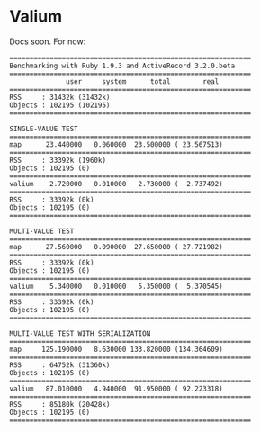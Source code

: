 # Valium

Docs soon. For now:

    ============================================================
    Benchmarking with Ruby 1.9.3 and ActiveRecord 3.2.0.beta
    ============================================================
                  user     system      total        real
    ============================================================
    RSS     : 31432k (31432k)
    Objects : 102195 (102195)
    ============================================================

    SINGLE-VALUE TEST
    ============================================================
    map      23.440000   0.060000  23.500000 ( 23.567513)
    ============================================================
    RSS     : 33392k (1960k)
    Objects : 102195 (0)
    ============================================================
    valium    2.720000   0.010000   2.730000 (  2.737492)
    ============================================================
    RSS     : 33392k (0k)
    Objects : 102195 (0)
    ============================================================

    MULTI-VALUE TEST
    ============================================================
    map      27.560000   0.090000  27.650000 ( 27.721982)
    ============================================================
    RSS     : 33392k (0k)
    Objects : 102195 (0)
    ============================================================
    valium    5.340000   0.010000   5.350000 (  5.370545)
    ============================================================
    RSS     : 33392k (0k)
    Objects : 102195 (0)
    ============================================================

    MULTI-VALUE TEST WITH SERIALIZATION
    ============================================================
    map     125.190000   8.630000 133.820000 (134.364609)
    ============================================================
    RSS     : 64752k (31360k)
    Objects : 102195 (0)
    ============================================================
    valium   87.010000   4.940000  91.950000 ( 92.223318)
    ============================================================
    RSS     : 85180k (20428k)
    Objects : 102195 (0)
    ============================================================